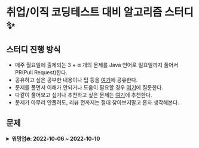 # 취업/이직 코딩테스트 대비 알고리즘 스터디 ✨

## 스터디 진행 방식
- 매주 월요일에 출제되는 3 + α 개의 문제를 Java 언어로 일요일까지 풀어서 PR(Pull Request)한다.
- 공유하고 싶은 공부한 내용이나 팁 등을 [여기](https://github.com/algorithm-study/algorithm-study/discussions)에 공유한다.
- 문제를 풀면서 이해가 안되거나 도움이 필요할 경우 [여기](https://github.com/algorithm-study/algorithm-study/discussions)에 질문한다.
- 다같이 풀어보고 싶거나 추천하고 싶은 문제는 [여기](https://github.com/algorithm-study/algorithm-study/discussions)에 추천한다.
- 문제가 아무리 안풀려도, 리뷰 전까지는 절대 찾아보지말고 혼자 생각해본다.


## 문제
<details>
<summary><b>워밍업🔥: 2022-10-06 ~ 2022-10-10</b></summary>
<br/>
<div markdown="1">
<table>
  <tr>
    <th>문제 번호</th>
    <th>문제 이름</th>
    <th>문제 유형</th>
    <th>난이도</th>
  <tr>
  <tr>
    <td>1</td>
    <td><a href="https://school.programmers.co.kr/learn/courses/30/lessons/1845">폰켓몬</a></td>
    <td>해시</td>
    <td>Easy</td>
  </tr>
  <tr>
    <td>2</td>
    <td><a href="https://school.programmers.co.kr/learn/courses/30/lessons/42576">완주하지 못한 선수</a></td>
    <td>해시</td>
    <td>Easy</td>
  </tr>
</table>
</div>
</details>
